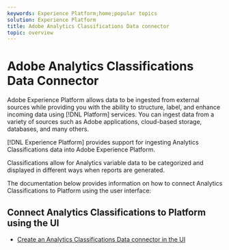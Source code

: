 ```yaml
---
keywords: Experience Platform;home;popular topics
solution: Experience Platform
title: Adobe Analytics Classifications Data connector
topic: overview
---
```


# Adobe Analytics Classifications Data Connector

Adobe Experience Platform allows data to be ingested from external sources while providing you with the ability to structure, label, and enhance incoming data using [!DNL Platform] services. You can ingest data from a variety of sources such as Adobe applications, cloud-based storage, databases, and many others.

[!DNL Experience Platform] provides support for ingesting Analytics Classifications data into Adobe Experience Platform.

Classifications allow for Analytics variable data to be categorized and displayed in different ways when reports are generated.

The documentation below provides information on how to connect Analytics Classifications to Platform using the user interface:

## Connect Analytics Classifications to Platform using the UI

- [Create an Analytics Classifications Data connector in the UI](../../tutorials/ui/create/adobe-applications/classifications.md)